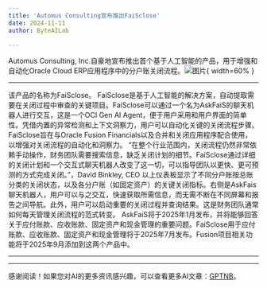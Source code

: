 ```yaml
---
title: 'Automus Consulting宣布推出FaiSclose'
date: 2024-11-11
author: ByteAILab

---
```


Automus Consulting, Inc.自豪地宣布推出首个基于人工智能的产品，用于增强和自动化Oracle Cloud ERP应用程序中的分户账关闭流程。![图片](https://ai-techpark.com/wp-content/uploads/2024/11/Automus-960x540.jpg){ width=60% }

---
该产品的名称为FaiSclose。
FaiSclose是基于人工智能的解决方案，自动提取需要在关闭过程中审查的关键项目。FaiSclose可以通过一个名为AskFaiS的聊天机器人进行交互，这是一个OCI Gen AI Agent，便于用户采用和用户界面的简单性。凭借内置的异常检测和上下文洞察力，用户可以自动化关键的关闭流程步骤。FaiSclose旨在与Oracle Fusion Financials以及合并和关闭应用程序配合使用，以增强对关闭流程的自动化和洞察力。
“在整个行业范围内，关闭流程仍然非常依赖手动操作，财务团队需要搜索信息，缺乏关闭计划的细节。FaiSclose通过详细的关闭计划和一个交互式聊天机器人改变了这一切，可以指导团队以更快、更可预测的方式完成关闭。”，David Binkley, CEO
以上仪表板显示了不同分户账按总账分类的关闭状态，以及各分户账（如固定资产）的关键关闭指标。右侧是AskFais聊天机器人，用户可以与之交互，快速获取所需信息，而无需不断在不同屏幕和报告之间导航。此外，用户可以启动重要的关闭过程并查询结果。这是财务团队通常如何每天管理关闭流程的范式转变。
AskFaiS将于2025年1月发布，并将能够回答关于应付账款、应收账款、固定资产和现金管理的重要问题。FaiSclose用于应付账款、应收账款、固定资产和现金管理将于2025年7月发布。Fusion项目相关功能将于2025年9月添加到这两个产品中。

---
---
感谢阅读！如果您对AI的更多资讯感兴趣，可以查看更多AI文章：[GPTNB](https://gptnb.com)。